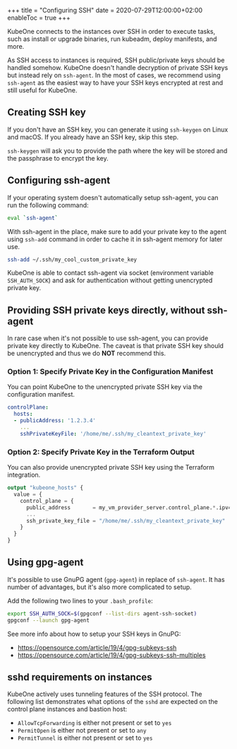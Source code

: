 +++
title = "Configuring SSH"
date = 2020-07-29T12:00:00+02:00
enableToc = true
+++

KubeOne connects to the instances over SSH in order to execute tasks, such
as install or upgrade binaries, run kubeadm, deploy manifests, and more.

As SSH access to instances is required, SSH public/private keys should be
handled somehow. KubeOne doesn't handle decryption of private SSH keys but
instead rely on `ssh-agent`. In the most of cases, we recommend using
`ssh-agent` as the easiest way to have your SSH keys encrypted at rest and
still useful for KubeOne.

## Creating SSH key

If you don't have an SSH key, you can generate it using `ssh-keygen` on Linux
and macOS. If you already have an SSH key, skip this step.

`ssh-keygen` will ask you to provide the path where the key will be stored and
the passphrase to encrypt the key.

## Configuring ssh-agent

If your operating system doesn't automatically setup ssh-agent, you can run the
following command:

```bash
eval `ssh-agent`
```

With ssh-agent in the place, make sure to add your private key to the agent
using `ssh-add` command in order to cache it in ssh-agent memory for later use.

```bash
ssh-add ~/.ssh/my_cool_custom_private_key
```

KubeOne is able to contact ssh-agent via socket (environment variable
`SSH_AUTH_SOCK`) and ask for authentication without getting unencrypted private
key.

## Providing SSH private keys directly, without ssh-agent

In rare case when it's not possible to use ssh-agent, you can provide private
key directly to KubeOne. The caveat is that private SSH key should be
unencrypted and thus we do **NOT** recommend this.

### Option 1: Specify Private Key in the Configuration Manifest

You can point KubeOne to the unencrypted private SSH key via the configuration
manifest.

```yaml
controlPlane:
  hosts:
  - publicAddress: '1.2.3.4'
    ...
    sshPrivateKeyFile: '/home/me/.ssh/my_cleantext_private_key'
```

### Option 2: Specify Private Key in the Terraform Output

You can also provide unencrypted private SSH key using the Terraform
integration.

```terraform
output "kubeone_hosts" {
  value = {
    control_plane = {
      public_address       = my_vm_provider_server.control_plane.*.ipv4_address
      ...
      ssh_private_key_file = "/home/me/.ssh/my_cleantext_private_key"
    }
  }
}
```

## Using gpg-agent

It's possible to use GnuPG agent (`gpg-agent`) in replace of `ssh-agent`.
It has number of advantages, but it's also more complicated to setup.

Add the following two lines to your `.bash_profile`:

```bash
export SSH_AUTH_SOCK=$(gpgconf --list-dirs agent-ssh-socket)
gpgconf --launch gpg-agent
```

See more info about how to setup your SSH keys in GnuPG:
* https://opensource.com/article/19/4/gpg-subkeys-ssh
* https://opensource.com/article/19/4/gpg-subkeys-ssh-multiples


## sshd requirements on instances

KubeOne actively uses tunneling features of the SSH protocol. The following
list demonstrates what options of the `sshd` are expected on the control plane
instances and bastion host:

* `AllowTcpForwarding` is either not present or set to `yes`
* `PermitOpen` is either not present or set to `any`
* `PermitTunnel` is either not present or set to `yes`
